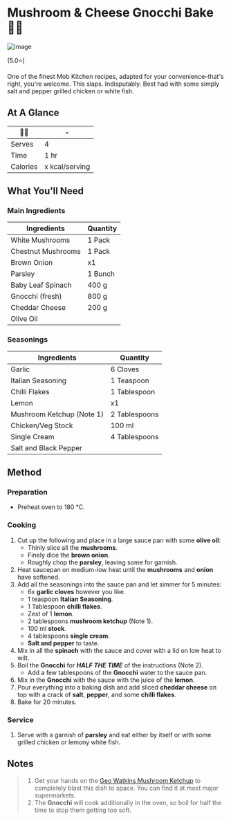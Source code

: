 # Mushroom & Cheese Gnocchi Bake 🍄‍🟫

![image](https://drive.google.com/uc?export=view&id=1wlSM3ZiCAySsZG-nU_hF-f84kTW9iqRT)

(5.0⭐️)

One of the finest Mob Kitchen recipes, adapted for your convenience–that's right, you're welcome. This slaps. Indisputably. Best had with some simply salt and pepper grilled chicken or white fish.

## At A Glance

| 🍄‍🟫    | -              |
| -------- | -------------- |
| Serves   | 4              |
| Time     | 1 hr           |
| Calories | x kcal/serving |

## What You'll Need

### **Main** Ingredients

| Ingredients        | Quantity |
| ------------------ | -------- |
| White Mushrooms    | 1 Pack   |
| Chestnut Mushrooms | 1 Pack   |
| Brown Onion        | x1       |
| Parsley            | 1 Bunch  |
| Baby Leaf Spinach  | 400 g    |
| Gnocchi (fresh)    | 800 g    |
| Cheddar Cheese     | 200 g    |
| Olive Oil          |          |

### **Seasonings**

| Ingredients               | Quantity      |
| ------------------------- | ------------- |
| Garlic                    | 6 Cloves      |
| Italian Seasoning         | 1 Teaspoon    |
| Chilli Flakes             | 1 Tablespoon  |
| Lemon                     | x1            |
| Mushroom Ketchup (Note 1) | 2 Tablespoons |
| Chicken/Veg Stock         | 100 ml        |
| Single Cream              | 4 Tablespoons |
| Salt and Black Pepper     |               |

## Method

### **Preparation**

- Preheat oven to 180 °C.

### **Cooking**

1. Cut up the following and place in a large sauce pan with some **olive oil**:
	- Thinly slice all the **mushrooms**.
	- Finely dice the **brown onion**.
	- Roughly chop the **parsley**, leaving some for garnish.
2. Heat saucepan on medium-low heat until the **mushrooms** and **onion** have softened.
3. Add all the seasonings into the sauce pan and let simmer for 5 minutes:
	- 6x **garlic cloves** however you like.
	- 1 teaspoon **Italian Seasoning**.
	- 1 Tablespoon **chilli flakes**.
	- Zest of 1 **lemon**.
	- 2 tablespoons **mushroom ketchup** (Note 1).
	- 100 ml **stock**.
	- 4 tablespoons **single cream**.
	- **Salt and pepper** to taste.
4. Mix in all the **spinach** with the sauce and cover with a lid on low heat to wilt.
5. Boil the **Gnocchi** for ***HALF THE TIME*** of the instructions (Note 2).
	- Add a few tablespoons of the **Gnocchi** water to the sauce pan.
6. Mix in the **Gnocchi** with the sauce with the juice of the **lemon**.
7. Pour everything into a baking dish and add sliced **cheddar cheese** on top with a crack of **salt**, **pepper**, and some **chilli flakes**.
8. Bake for 20 minutes.
### **Service**

1. Serve with a garnish of **parsley** and eat either by itself or with some grilled chicken or lemony white fish.

## Notes

> 1. Get your hands on the [Geo Watkins Mushroom Ketchup](https://www.geowatkins.com/products/geo-watkins-mushroom-ketchup-190ml) to completely blast this dish to space. You can find it at most major supermarkets.
> 2. The **Gnocchi** will cook additionally in the oven, so boil for half the time to stop them getting too soft.